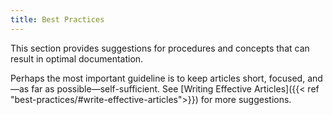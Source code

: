 ```yaml
---
title: Best Practices
---
```

This section provides suggestions for procedures and concepts that can result in optimal documentation.

Perhaps the most important guideline is to keep articles short, focused, and&mdash;as far as possible&mdash;self-sufficient. See [Writing Effective Articles]({{< ref "best-practices/#write-effective-articles">}}) for more suggestions.